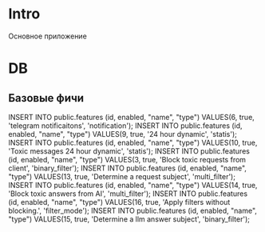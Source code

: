 # Intro
Основное приложение

# DB
## Базовые фичи
INSERT INTO public.features (id, enabled, "name", "type") VALUES(6, true, 'telegram notificaitons', 'notification');
INSERT INTO public.features (id, enabled, "name", "type") VALUES(9, true, '24 hour dynamic', 'statis');
INSERT INTO public.features (id, enabled, "name", "type") VALUES(10, true, 'Toxic messages 24 hour dynamic', 'statis');
INSERT INTO public.features (id, enabled, "name", "type") VALUES(3, true, 'Block toxic requests from client', 'binary_filter');
INSERT INTO public.features (id, enabled, "name", "type") VALUES(13, true, 'Determine a request subject', 'multi_filter');
INSERT INTO public.features (id, enabled, "name", "type") VALUES(14, true, 'Block toxic answers from AI', 'multi_filter');
INSERT INTO public.features (id, enabled, "name", "type") VALUES(16, true, 'Apply filters without blocking.', 'filter_mode');
INSERT INTO public.features (id, enabled, "name", "type") VALUES(15, true, 'Determine a llm answer subject', 'binary_filter');